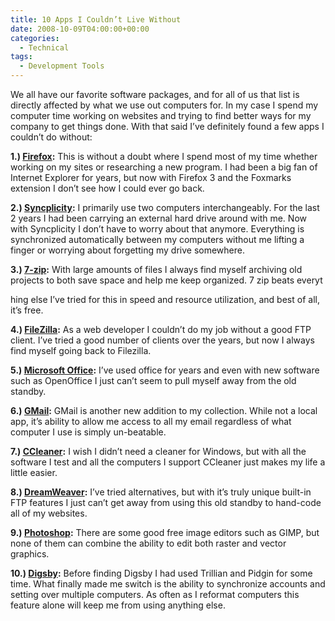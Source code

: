 ```yaml
---
title: 10 Apps I Couldn’t Live Without
date: 2008-10-09T04:00:00+00:00
categories:
  - Technical
tags:
  - Development Tools
---
```


We all have our favorite software packages, and for all of us that list is directly affected by what we use out computers for. In my case I spend my computer time working on websites and trying to find better ways for my company to get things done. With that said I’ve definitely found a few apps I couldn’t do without:

**1.) [Firefox](http://www.firefox.com):** This is without a doubt where I spend most of my time whether working on my sites or researching a new program. I had been a big fan of Internet Explorer for years, but now with Firefox 3 and the Foxmarks extension I don’t see how I could ever go back.

**2.) [Syncplicity](http://www.syncplicity.com):** I primarily use two computers interchangeably. For the last 2 years I had been carrying an external hard drive around with me. Now with Syncplicity I don’t have to worry about that anymore. Everything is synchronized automatically between my computers without me lifting a finger or worrying about forgetting my drive somewhere.

**3.) [7-zip](http://www.7-zip.org/):** With large amounts of files I always find myself archiving old projects to both save space and help me keep organized. 7 zip beats everyt

hing else I’ve tried for this in speed and resource utilization, and best of all, it’s free.

**4.) [FileZilla](http://filezilla-project.org/index.php):** As a web developer I couldn’t do my job without a good FTP client. I’ve tried a good number of clients over the years, but now I always find myself going back to Filezilla.

**5.) [Microsoft Office](http://office.microsoft.com):** I’ve used office for years and even with new software such as OpenOffice I just can’t seem to pull myself away from the old standby.

**6.) [GMail](http://www.gmail.com):** GMail is another new addition to my collection. While not a local app, it’s ability to allow me access to all my email regardless of what computer I use is simply un-beatable.

**7.) [CCleaner](http://www.ccleaner.com):** I wish I didn’t need a cleaner for Windows, but with all the software I test and all the computers I support CCleaner just makes my life a little easier.

**8.) [DreamWeaver](http://www.adobe.com):** I’ve tried alternatives, but with it’s truly unique built-in FTP features I just can’t get away from using this old standby to hand-code all of my websites.

**9.) [Photoshop](http://www.adobe.com):** There are some good free image editors such as GIMP, but none of them can combine the ability to edit both raster and vector graphics.

**10.) [Digsby](http://www.digsby.com/):** Before finding Digsby I had used Trillian and Pidgin for some time. What finally made me switch is the ability to synchronize accounts and setting over multiple computers. As often as I reformat computers this feature alone will keep me from using anything else.